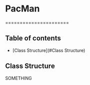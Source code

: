 # PacMan
======================

## Table of contents

- [Class Structure](#Class Structure)


## Class Structure
SOMETHING